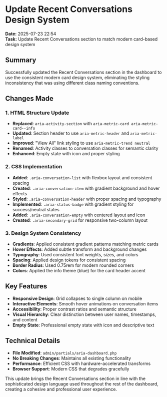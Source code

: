 # Update Recent Conversations Design System

**Date:** 2025-07-23 22:54  
**Task:** Update Recent Conversations section to match modern card-based design system

## Summary

Successfully updated the Recent Conversations section in the dashboard to use the consistent modern card design system, eliminating the styling inconsistency that was using different class naming conventions.

## Changes Made

### 1. HTML Structure Update
- **Replaced**: `aria-activity-section` with `aria-metric-card aria-metric-card--info`
- **Updated**: Section header to use `aria-metric-header` and `aria-metric-label`
- **Improved**: "View All" link styling to use `aria-metric-trend neutral`
- **Renamed**: Activity classes to conversation classes for semantic clarity
- **Enhanced**: Empty state with icon and proper styling

### 2. CSS Implementation
- **Added**: `.aria-conversation-list` with flexbox layout and consistent spacing
- **Created**: `.aria-conversation-item` with gradient background and hover effects
- **Styled**: `.aria-conversation-header` with proper spacing and typography
- **Implemented**: `.aria-status-badge` with gradient styling for success/neutral states
- **Added**: `.aria-conversation-empty` with centered layout and icon
- **Created**: `.aria-secondary-grid` for responsive two-column layout

### 3. Design System Consistency
- **Gradients**: Applied consistent gradient patterns matching metric cards
- **Hover Effects**: Added subtle transform and background changes
- **Typography**: Used consistent font weights, sizes, and colors
- **Spacing**: Applied design tokens for consistent spacing
- **Border Radius**: Used 0.75rem for modern rounded corners
- **Colors**: Applied the info theme (blue) for the card header accent

## Key Features

- **Responsive Design**: Grid collapses to single column on mobile
- **Interactive Elements**: Smooth hover animations on conversation items
- **Accessibility**: Proper contrast ratios and semantic structure
- **Visual Hierarchy**: Clear distinction between user names, timestamps, and content
- **Empty State**: Professional empty state with icon and descriptive text

## Technical Details

- **File Modified**: `admin/partials/aria-dashboard.php`
- **No Breaking Changes**: Maintains all existing functionality
- **Performance**: Efficient CSS with hardware-accelerated transforms
- **Browser Support**: Modern CSS that degrades gracefully

This update brings the Recent Conversations section in line with the sophisticated design language used throughout the rest of the dashboard, creating a cohesive and professional user experience.